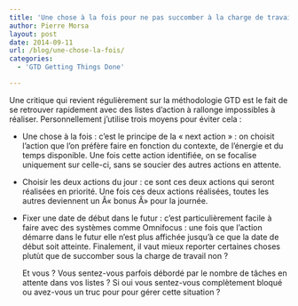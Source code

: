 ```yaml
---
title: 'Une chose à la fois pour ne pas succomber à la charge de travail [La minute GTD]'
author: Pierre Morsa
layout: post
date: 2014-09-11
url: /blog/une-chose-la-fois/
categories:
  - 'GTD Getting Things Done'

---
```

Une critique qui revient régulièrement sur la méthodologie GTD est le fait de se retrouver rapidement avec des listes d’action à rallonge impossibles à réaliser. Personnellement j’utilise trois moyens pour éviter cela :

* Une chose à la fois : c’est le principe de la « next action » : on choisit l’action que l’on préfère faire en fonction du contexte, de l’énergie et du temps disponible. Une fois cette action identifiée, on se focalise uniquement sur celle-ci, sans se soucier des autres actions en attente.
* Choisir les deux actions du jour : ce sont ces deux actions qui seront réalisées en priorité. Une fois ces deux actions réalisées, toutes les autres deviennent un Â« bonus Â» pour la journée.
* Fixer une date de début dans le futur : c’est particulièrement facile à faire avec des systèmes comme Omnifocus : une fois que l’action démarre dans le futur elle n’est plus affichée jusqu’à ce que la date de début soit atteinte. Finalement, il vaut mieux reporter certaines choses plutùt que de succomber sous la charge de travail non ?

  Et vous ? Vous sentez-vous parfois débordé par le nombre de tâches en attente dans vos listes ? Si oui vous sentez-vous complètement bloqué ou avez-vous un truc pour pour gérer cette situation ?
